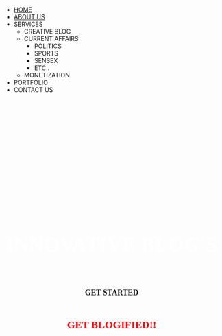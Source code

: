 <!DOCTYPE html>
<html>
<head>
	<title>my web page</title>
	<body background="file:///C:/Users/PC/Desktop/my%20project/sms.jpg">
    <link rel="stylesheet" href="css/style.css"/>
</head>
<Style>
span {
  background-color:#FFFFFF;
}
</Style>
<body>
<div class="wrapper">  
  <ul>
<a href="main.html"><li>HOME</li></a>
<a href="about us.html"><li>ABOUT US</li></a>
<li>SERVICES           
<ul><li>CREATIVE BLOG</li>
<li>CURRENT AFFAIRS                   
 <ul><li>POLITICS</li
 ><li>SPORTS</li>
 <li>SENSEX</li>
 <li>ETC..</li>
 </ul>
 </li>
 <li>MONETIZATION</li>
 </ul>
 </li>
 <li>PORTFOLIO</li>
 <li>CONTACT US</li>
 </ul
 ><br/><br/><br/><br/><br/>
 <br/><br/><br/><br/><br/><br/><br/><br/><br/><br/><br/>
 <h1 align="center">	
	<font face="Verdana" color="#FFFFFF" size="7">			    INNOVATIVE BLOG'S	
</font>	
</h1>	
 <br/>
	     <H1 align="center">		
            <font face="verdana" size="4"> 
 <a href="C:\Users\PC\Documents\try.html.html"><p><span>GET STARTED</span></p></a>
 <h1 align="center">
			<font face="Verdana" color="red" size="5">   
<p><span> GET BLOGIFIED!!</span></p>
			</font>
		</h1>
</font>
</H1>
 </div>
</body>
</html>
